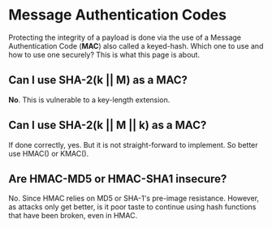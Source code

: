 # Message Authentication Codes

Protecting the integrity of a payload is done via the use of a Message Authentication Code (**MAC**) also called a keyed-hash. Which one to use and how to use one securely? This is what this page is about.

## Can I use SHA-2(k || M) as a MAC?

**No**. This is vulnerable to a key-length extension.

## Can I use SHA-2(k || M || k) as a MAC?

If done correctly, yes. But it is not straight-forward to implement. So better use HMAC() or KMAC().

## Are HMAC-MD5 or HMAC-SHA1 insecure?

No. Since HMAC relies on MD5 or SHA-1's pre-image resistance.
However, as attacks only get better, is it poor taste to continue using hash functions that have been broken, even in HMAC.
